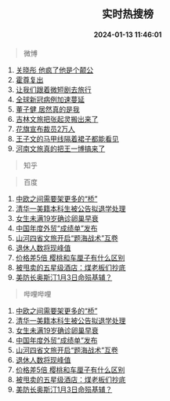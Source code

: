 <div align="center"><h2>实时热搜榜</h2><h4>2024-01-13 11:46:01</h4></div>

> 微博  

1. [关晓彤 他疯了他是个颠公](https://s.weibo.com/weibo?q=%E5%85%B3%E6%99%93%E5%BD%A4%20%E4%BB%96%E7%96%AF%E4%BA%86%E4%BB%96%E6%98%AF%E4%B8%AA%E9%A2%A0%E5%85%AC&t=31&band_rank=1&Refer=top)<br />
2. [霍尊复出](https://s.weibo.com/weibo?q=%E9%9C%8D%E5%B0%8A%E5%A4%8D%E5%87%BA&t=31&band_rank=2&Refer=top)<br />
3. [让我们跟着微短剧去旅行](https://s.weibo.com/weibo?q=%23%E8%AE%A9%E6%88%91%E4%BB%AC%E8%B7%9F%E7%9D%80%E5%BE%AE%E7%9F%AD%E5%89%A7%E5%8E%BB%E6%97%85%E8%A1%8C%23&t=31&band_rank=3&Refer=top)<br />
4. [全球新冠病例加速蔓延](https://s.weibo.com/weibo?q=%23%E5%85%A8%E7%90%83%E6%96%B0%E5%86%A0%E7%97%85%E4%BE%8B%E5%8A%A0%E9%80%9F%E8%94%93%E5%BB%B6%23&t=31&band_rank=4&Refer=top)<br />
5. [董子健 居然真的是我](https://s.weibo.com/weibo?q=%E8%91%A3%E5%AD%90%E5%81%A5%20%E5%B1%85%E7%84%B6%E7%9C%9F%E7%9A%84%E6%98%AF%E6%88%91&t=31&band_rank=5&Refer=top)<br />
6. [吉林文旅把张起灵搬出来了](https://s.weibo.com/weibo?q=%E5%90%89%E6%9E%97%E6%96%87%E6%97%85%E6%8A%8A%E5%BC%A0%E8%B5%B7%E7%81%B5%E6%90%AC%E5%87%BA%E6%9D%A5%E4%BA%86&t=31&band_rank=6&Refer=top)<br />
7. [花旗宣布裁员2万人](https://s.weibo.com/weibo?q=%23%E8%8A%B1%E6%97%97%E5%AE%A3%E5%B8%83%E8%A3%81%E5%91%982%E4%B8%87%E4%BA%BA%23&t=31&band_rank=7&Refer=top)<br />
8. [王子文的马甲线隔着裙子都能看见](https://s.weibo.com/weibo?q=%E7%8E%8B%E5%AD%90%E6%96%87%E7%9A%84%E9%A9%AC%E7%94%B2%E7%BA%BF%E9%9A%94%E7%9D%80%E8%A3%99%E5%AD%90%E9%83%BD%E8%83%BD%E7%9C%8B%E8%A7%81&t=31&band_rank=8&Refer=top)<br />
9. [河南文旅真的把王一博搞来了](https://s.weibo.com/weibo?q=%23%E6%B2%B3%E5%8D%97%E6%96%87%E6%97%85%E7%9C%9F%E7%9A%84%E6%8A%8A%E7%8E%8B%E4%B8%80%E5%8D%9A%E6%90%9E%E6%9D%A5%E4%BA%86%23&t=31&band_rank=9&Refer=top)<br />

> 知乎  


> 百度  

1. [中欧之间需要架更多的“桥”](https://www.baidu.com/s?wd=%E4%B8%AD%E6%AC%A7%E4%B9%8B%E9%97%B4%E9%9C%80%E8%A6%81%E6%9E%B6%E6%9B%B4%E5%A4%9A%E7%9A%84%E2%80%9C%E6%A1%A5%E2%80%9D&sa=fyb_news&rsv_dl=fyb_news)<br />
2. [清华一美籍本科生被公告拟退学处理](https://www.baidu.com/s?wd=%E6%B8%85%E5%8D%8E%E4%B8%80%E7%BE%8E%E7%B1%8D%E6%9C%AC%E7%A7%91%E7%94%9F%E8%A2%AB%E5%85%AC%E5%91%8A%E6%8B%9F%E9%80%80%E5%AD%A6%E5%A4%84%E7%90%86&sa=fyb_news&rsv_dl=fyb_news)<br />
3. [女生未满19岁确诊卵巢早衰](https://www.baidu.com/s?wd=%E5%A5%B3%E7%94%9F%E6%9C%AA%E6%BB%A119%E5%B2%81%E7%A1%AE%E8%AF%8A%E5%8D%B5%E5%B7%A2%E6%97%A9%E8%A1%B0&sa=fyb_news&rsv_dl=fyb_news)<br />
4. [中国年度外贸“成绩单”发布](https://www.baidu.com/s?wd=%E4%B8%AD%E5%9B%BD%E5%B9%B4%E5%BA%A6%E5%A4%96%E8%B4%B8%E2%80%9C%E6%88%90%E7%BB%A9%E5%8D%95%E2%80%9D%E5%8F%91%E5%B8%83&sa=fyb_news&rsv_dl=fyb_news)<br />
5. [山河四省文旅开启“题海战术”互卷](https://www.baidu.com/s?wd=%E5%B1%B1%E6%B2%B3%E5%9B%9B%E7%9C%81%E6%96%87%E6%97%85%E5%BC%80%E5%90%AF%E2%80%9C%E9%A2%98%E6%B5%B7%E6%88%98%E6%9C%AF%E2%80%9D%E4%BA%92%E5%8D%B7&sa=fyb_news&rsv_dl=fyb_news)<br />
6. [退休人数将现峰值](https://www.baidu.com/s?wd=%E9%80%80%E4%BC%91%E4%BA%BA%E6%95%B0%E5%B0%86%E7%8E%B0%E5%B3%B0%E5%80%BC&sa=fyb_news&rsv_dl=fyb_news)<br />
7. [价格差5倍 樱桃和车厘子有什么区别](https://www.baidu.com/s?wd=%E4%BB%B7%E6%A0%BC%E5%B7%AE5%E5%80%8D+%E6%A8%B1%E6%A1%83%E5%92%8C%E8%BD%A6%E5%8E%98%E5%AD%90%E6%9C%89%E4%BB%80%E4%B9%88%E5%8C%BA%E5%88%AB&sa=fyb_news&rsv_dl=fyb_news)<br />
8. [被甩卖的五星级酒店：煤老板们抄底](https://www.baidu.com/s?wd=%E8%A2%AB%E7%94%A9%E5%8D%96%E7%9A%84%E4%BA%94%E6%98%9F%E7%BA%A7%E9%85%92%E5%BA%97%EF%BC%9A%E7%85%A4%E8%80%81%E6%9D%BF%E4%BB%AC%E6%8A%84%E5%BA%95&sa=fyb_news&rsv_dl=fyb_news)<br />
9. [美防长奥斯汀1月3日命殒基辅？](https://www.baidu.com/s?wd=%E7%BE%8E%E9%98%B2%E9%95%BF%E5%A5%A5%E6%96%AF%E6%B1%801%E6%9C%883%E6%97%A5%E5%91%BD%E6%AE%92%E5%9F%BA%E8%BE%85%EF%BC%9F&sa=fyb_news&rsv_dl=fyb_news)<br />

> 哔哩哔哩  

1. [中欧之间需要架更多的“桥”](https://www.baidu.com/s?wd=%E4%B8%AD%E6%AC%A7%E4%B9%8B%E9%97%B4%E9%9C%80%E8%A6%81%E6%9E%B6%E6%9B%B4%E5%A4%9A%E7%9A%84%E2%80%9C%E6%A1%A5%E2%80%9D&sa=fyb_news&rsv_dl=fyb_news)<br />
2. [清华一美籍本科生被公告拟退学处理](https://www.baidu.com/s?wd=%E6%B8%85%E5%8D%8E%E4%B8%80%E7%BE%8E%E7%B1%8D%E6%9C%AC%E7%A7%91%E7%94%9F%E8%A2%AB%E5%85%AC%E5%91%8A%E6%8B%9F%E9%80%80%E5%AD%A6%E5%A4%84%E7%90%86&sa=fyb_news&rsv_dl=fyb_news)<br />
3. [女生未满19岁确诊卵巢早衰](https://www.baidu.com/s?wd=%E5%A5%B3%E7%94%9F%E6%9C%AA%E6%BB%A119%E5%B2%81%E7%A1%AE%E8%AF%8A%E5%8D%B5%E5%B7%A2%E6%97%A9%E8%A1%B0&sa=fyb_news&rsv_dl=fyb_news)<br />
4. [中国年度外贸“成绩单”发布](https://www.baidu.com/s?wd=%E4%B8%AD%E5%9B%BD%E5%B9%B4%E5%BA%A6%E5%A4%96%E8%B4%B8%E2%80%9C%E6%88%90%E7%BB%A9%E5%8D%95%E2%80%9D%E5%8F%91%E5%B8%83&sa=fyb_news&rsv_dl=fyb_news)<br />
5. [山河四省文旅开启“题海战术”互卷](https://www.baidu.com/s?wd=%E5%B1%B1%E6%B2%B3%E5%9B%9B%E7%9C%81%E6%96%87%E6%97%85%E5%BC%80%E5%90%AF%E2%80%9C%E9%A2%98%E6%B5%B7%E6%88%98%E6%9C%AF%E2%80%9D%E4%BA%92%E5%8D%B7&sa=fyb_news&rsv_dl=fyb_news)<br />
6. [退休人数将现峰值](https://www.baidu.com/s?wd=%E9%80%80%E4%BC%91%E4%BA%BA%E6%95%B0%E5%B0%86%E7%8E%B0%E5%B3%B0%E5%80%BC&sa=fyb_news&rsv_dl=fyb_news)<br />
7. [价格差5倍 樱桃和车厘子有什么区别](https://www.baidu.com/s?wd=%E4%BB%B7%E6%A0%BC%E5%B7%AE5%E5%80%8D+%E6%A8%B1%E6%A1%83%E5%92%8C%E8%BD%A6%E5%8E%98%E5%AD%90%E6%9C%89%E4%BB%80%E4%B9%88%E5%8C%BA%E5%88%AB&sa=fyb_news&rsv_dl=fyb_news)<br />
8. [被甩卖的五星级酒店：煤老板们抄底](https://www.baidu.com/s?wd=%E8%A2%AB%E7%94%A9%E5%8D%96%E7%9A%84%E4%BA%94%E6%98%9F%E7%BA%A7%E9%85%92%E5%BA%97%EF%BC%9A%E7%85%A4%E8%80%81%E6%9D%BF%E4%BB%AC%E6%8A%84%E5%BA%95&sa=fyb_news&rsv_dl=fyb_news)<br />
9. [美防长奥斯汀1月3日命殒基辅？](https://www.baidu.com/s?wd=%E7%BE%8E%E9%98%B2%E9%95%BF%E5%A5%A5%E6%96%AF%E6%B1%801%E6%9C%883%E6%97%A5%E5%91%BD%E6%AE%92%E5%9F%BA%E8%BE%85%EF%BC%9F&sa=fyb_news&rsv_dl=fyb_news)<br />
